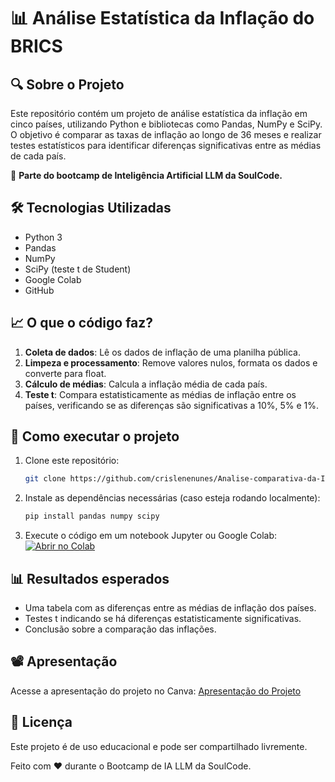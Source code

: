 # 📊 Análise Estatística da Inflação do BRICS

## 🔍 Sobre o Projeto
Este repositório contém um projeto de análise estatística da inflação em cinco países, utilizando Python e bibliotecas como Pandas, NumPy e SciPy. O objetivo é comparar as taxas de inflação ao longo de 36 meses e realizar testes estatísticos para identificar diferenças significativas entre as médias de cada país.

📌 **Parte do bootcamp de Inteligência Artificial LLM da SoulCode.**

## 🛠 Tecnologias Utilizadas
- Python 3
- Pandas
- NumPy
- SciPy (teste t de Student)
- Google Colab
- GitHub

## 📈 O que o código faz?
1. **Coleta de dados**: Lê os dados de inflação de uma planilha pública.
2. **Limpeza e processamento**: Remove valores nulos, formata os dados e converte para float.
3. **Cálculo de médias**: Calcula a inflação média de cada país.
4. **Teste t**: Compara estatisticamente as médias de inflação entre os países, verificando se as diferenças são significativas a 10%, 5% e 1%.

## 🚀 Como executar o projeto
1. Clone este repositório:
   ```bash
   git clone https://github.com/crislenenunes/Analise-comparativa-da-Inflacao-do-BRICS
   ```

2. Instale as dependências necessárias (caso esteja rodando localmente):
   ```bash
   pip install pandas numpy scipy
   ```

3. Execute o código em um notebook Jupyter ou Google Colab:
   [![Abrir no Colab](https://colab.research.google.com/assets/colab-badge.svg)](https://colab.research.google.com/drive/1mhZz3LxNaVCQa4LUVKgDXMDnIzER7LWB#revisionId=0BzKCFEzv2pmvZTBQUjIyTUZXeWI0dkZwWHNUMnFGc2kwc0NnPQ&scrollTo=UHfGVPhvMMlH)

## 📊 Resultados esperados
- Uma tabela com as diferenças entre as médias de inflação dos países.
- Testes t indicando se há diferenças estatisticamente significativas.
- Conclusão sobre a comparação das inflações.

## 📽 Apresentação
Acesse a apresentação do projeto no Canva: [Apresentação do Projeto](https://www.canva.com/design/DAGh59UJEn0/1pv6qdt8LfPfCmu9dBAE7Q/view?utm_content=DAGh59UJEn0&utm_campaign=designshare&utm_medium=link2&utm_source=uniquelinks&utlId=h6a047a641d)

## 📜 Licença
Este projeto é de uso educacional e pode ser compartilhado livremente.


Feito com ❤️ durante o Bootcamp de IA LLM da SoulCode.
